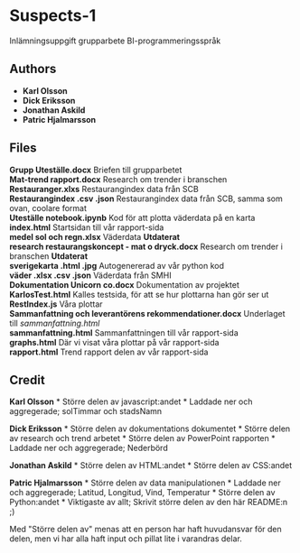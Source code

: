# Suspects-1
Inlämningsuppgift grupparbete BI-programmeringsspråk

## Authors

* **Karl Olsson**
* **Dick Eriksson**
* **Jonathan Askild**
* **Patric Hjalmarsson**

## Files

**Grupp Uteställe.docx** Briefen till grupparbetet  
**Mat-trend rapport.docx** Research om trender i branschen  
**Restauranger.xlxs** Restaurangindex data från SCB  
**Restaurangindex .csv .json** Restaurangindex data från SCB, samma som ovan, coolare format  
**Uteställe notebook.ipynb** Kod för att plotta väderdata på en karta  
**index.html** Startsidan till vår rapport-sida  
**medel sol och regn.xlsx** Väderdata **Utdaterat**  
**research restaurangskoncept - mat o dryck.docx** Research om trender i branschen **Utdaterat**  
**sverigekarta .html .jpg** Autogenererad av vår python kod  
**väder .xlsx .csv .json** Väderdata från SMHI  
**Dokumentation Unicorn co.docx** Dokumentation av projektet  
**KarlosTest.html** Kalles testsida, för att se hur plottarna han gör ser ut  
**RestIndex.js** Våra plottar   
**Sammanfattning och leverantörens rekommendationer.docx** Underlaget till *sammanfattning.html*  
**sammanfattning.html** Sammanfattningen till vår rapport-sida  
**graphs.html** Där vi visat våra plottar på vår rapport-sida  
**rapport.html** Trend rapport delen av vår rapport-sida  


## Credit

**Karl Olsson**
    * Större delen av javascript:andet
    * Laddade ner och aggregerade; solTimmar och stadsNamn

**Dick Eriksson**
    * Större delen av dokumentations dokumentet
    * Större delen av research och trend arbetet
    * Större delen av PowerPoint rapporten
    * Laddade ner och aggregerade; Nederbörd

**Jonathan Askild**
    * Större delen av HTML:andet
    * Större delen av CSS:andet

**Patric Hjalmarsson**
    * Större delen av data manipulationen
    * Laddade ner och aggregerade; Latitud, Longitud, Vind, Temperatur
    * Större delen av Python:andet
    * Viktigaste av allt; Skrivit större delen av den här README:n ;)

Med "Större delen av" menas att en person har haft huvudansvar för den delen, men vi har alla haft input och pillat lite i varandras delar.